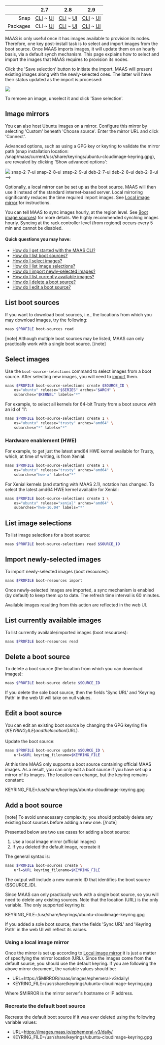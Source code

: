 ||2.7|2.8|2.9|
|-----:|:-----:|:-----:|:-----:|
|Snap|[CLI](/t/select-and-import-images-snap-2-7-cli/3090) ~ [UI](/t/select-and-import-images-snap-2-7-ui/3091)|[CLI](/t/select-and-import-images-snap-2-8-cli/3092) ~ [UI](/t/select-and-import-images-snap-2-8-ui/3093)|[CLI](/t/select-and-import-images-snap-2-9-cli/3094) ~ [UI](/t/select-and-import-images-snap-2-9-ui/3095)|
|Packages|CLI ~ [UI](/t/select-and-import-images-deb-2-7-ui/3097)|[CLI](/t/select-and-import-images-deb-2-8-cli/3098) ~ [UI](/t/select-and-import-images-deb-2-8-ui/3099)|[CLI](/t/select-and-import-images-deb-2-9-cli/3100) ~ [UI](/t/select-and-import-images-deb-2-9-ui/3101)|

<!-- deb-2-7-ui
||2.7|2.8|2.9|
|-----:|:-----:|:-----:|:-----:|
|Snap|[CLI](/t/select-and-import-images-snap-2-7-cli/3090) ~ [UI](/t/select-and-import-images-snap-2-7-ui/3091)|[CLI](/t/select-and-import-images-snap-2-8-cli/3092) ~ [UI](/t/select-and-import-images-snap-2-8-ui/3093)|[CLI](/t/select-and-import-images-snap-2-9-cli/3094) ~ [UI](/t/select-and-import-images-snap-2-9-ui/3095)|
|Packages|[CLI](/t/select-and-import-images-deb-2-7-cli/3096) ~ UI|[CLI](/t/select-and-import-images-deb-2-8-cli/3098) ~ [UI](/t/select-and-import-images-deb-2-8-ui/3099)|[CLI](/t/select-and-import-images-deb-2-9-cli/3100) ~ [UI](/t/select-and-import-images-deb-2-9-ui/3101)|
 deb-2-7-ui -->

<!-- deb-2-8-cli
||2.7|2.8|2.9|
|-----:|:-----:|:-----:|:-----:|
|Snap|[CLI](/t/select-and-import-images-snap-2-7-cli/3090) ~ [UI](/t/select-and-import-images-snap-2-7-ui/3091)|[CLI](/t/select-and-import-images-snap-2-8-cli/3092) ~ [UI](/t/select-and-import-images-snap-2-8-ui/3093)|[CLI](/t/select-and-import-images-snap-2-9-cli/3094) ~ [UI](/t/select-and-import-images-snap-2-9-ui/3095)|
|Packages|[CLI](/t/select-and-import-images-deb-2-7-cli/3096) ~ [UI](/t/select-and-import-images-deb-2-7-ui/3097)|CLI ~ [UI](/t/select-and-import-images-deb-2-8-ui/3099)|[CLI](/t/select-and-import-images-deb-2-9-cli/3100) ~ [UI](/t/select-and-import-images-deb-2-9-ui/3101)|
 deb-2-8-cli -->

<!-- deb-2-8-ui
||2.7|2.8|2.9|
|-----:|:-----:|:-----:|:-----:|
|Snap|[CLI](/t/select-and-import-images-snap-2-7-cli/3090) ~ [UI](/t/select-and-import-images-snap-2-7-ui/3091)|[CLI](/t/select-and-import-images-snap-2-8-cli/3092) ~ [UI](/t/select-and-import-images-snap-2-8-ui/3093)|[CLI](/t/select-and-import-images-snap-2-9-cli/3094) ~ [UI](/t/select-and-import-images-snap-2-9-ui/3095)|
|Packages|[CLI](/t/select-and-import-images-deb-2-7-cli/3096) ~ [UI](/t/select-and-import-images-deb-2-7-ui/3097)|[CLI](/t/select-and-import-images-deb-2-8-cli/3098) ~ UI|[CLI](/t/select-and-import-images-deb-2-9-cli/3100) ~ [UI](/t/select-and-import-images-deb-2-9-ui/3101)|
 deb-2-8-ui -->

<!-- deb-2-9-cli
||2.7|2.8|2.9|
|-----:|:-----:|:-----:|:-----:|
|Snap|[CLI](/t/select-and-import-images-snap-2-7-cli/3090) ~ [UI](/t/select-and-import-images-snap-2-7-ui/3091)|[CLI](/t/select-and-import-images-snap-2-8-cli/3092) ~ [UI](/t/select-and-import-images-snap-2-8-ui/3093)|[CLI](/t/select-and-import-images-snap-2-9-cli/3094) ~ [UI](/t/select-and-import-images-snap-2-9-ui/3095)|
|Packages|[CLI](/t/select-and-import-images-deb-2-7-cli/3096) ~ [UI](/t/select-and-import-images-deb-2-7-ui/3097)|[CLI](/t/select-and-import-images-deb-2-8-cli/3098) ~ [UI](/t/select-and-import-images-deb-2-8-ui/3099)|CLI ~ [UI](/t/select-and-import-images-deb-2-9-ui/3101)|
 deb-2-9-cli -->

<!-- deb-2-9-ui
||2.7|2.8|2.9|
|-----:|:-----:|:-----:|:-----:|
|Snap|[CLI](/t/select-and-import-images-snap-2-7-cli/3090) ~ [UI](/t/select-and-import-images-snap-2-7-ui/3091)|[CLI](/t/select-and-import-images-snap-2-8-cli/3092) ~ [UI](/t/select-and-import-images-snap-2-8-ui/3093)|[CLI](/t/select-and-import-images-snap-2-9-cli/3094) ~ [UI](/t/select-and-import-images-snap-2-9-ui/3095)|
|Packages|[CLI](/t/select-and-import-images-deb-2-7-cli/3096) ~ [UI](/t/select-and-import-images-deb-2-7-ui/3097)|[CLI](/t/select-and-import-images-deb-2-8-cli/3098) ~ [UI](/t/select-and-import-images-deb-2-8-ui/3099)|[CLI](/t/select-and-import-images-deb-2-9-cli/3100) ~ UI|
 deb-2-9-ui -->

<!-- snap-2-7-cli
||2.7|2.8|2.9|
|-----:|:-----:|:-----:|:-----:|
|Snap|CLI ~ [UI](/t/select-and-import-images-snap-2-7-ui/3091)|[CLI](/t/select-and-import-images-snap-2-8-cli/3092) ~ [UI](/t/select-and-import-images-snap-2-8-ui/3093)|[CLI](/t/select-and-import-images-snap-2-9-cli/3094) ~ [UI](/t/select-and-import-images-snap-2-9-ui/3095)|
|Packages|[CLI](/t/select-and-import-images-deb-2-7-cli/3096) ~ [UI](/t/select-and-import-images-deb-2-7-ui/3097)|[CLI](/t/select-and-import-images-deb-2-8-cli/3098) ~ [UI](/t/select-and-import-images-deb-2-8-ui/3099)|[CLI](/t/select-and-import-images-deb-2-9-cli/3100) ~ [UI](/t/select-and-import-images-deb-2-9-ui/3101)|
 snap-2-7-cli -->

<!-- snap-2-7-ui
||2.7|2.8|2.9|
|-----:|:-----:|:-----:|:-----:|
|Snap|[CLI](/t/select-and-import-images-snap-2-7-cli/3090) ~ UI|[CLI](/t/select-and-import-images-snap-2-8-cli/3092) ~ [UI](/t/select-and-import-images-snap-2-8-ui/3093)|[CLI](/t/select-and-import-images-snap-2-9-cli/3094) ~ [UI](/t/select-and-import-images-snap-2-9-ui/3095)|
|Packages|[CLI](/t/select-and-import-images-deb-2-7-cli/3096) ~ [UI](/t/select-and-import-images-deb-2-7-ui/3097)|[CLI](/t/select-and-import-images-deb-2-8-cli/3098) ~ [UI](/t/select-and-import-images-deb-2-8-ui/3099)|[CLI](/t/select-and-import-images-deb-2-9-cli/3100) ~ [UI](/t/select-and-import-images-deb-2-9-ui/3101)|
 snap-2-7-ui -->

<!-- snap-2-8-cli
||2.7|2.8|2.9|
|-----:|:-----:|:-----:|:-----:|
|Snap|[CLI](/t/select-and-import-images-snap-2-7-cli/3090) ~ [UI](/t/select-and-import-images-snap-2-7-ui/3091)|CLI ~ [UI](/t/select-and-import-images-snap-2-8-ui/3093)|[CLI](/t/select-and-import-images-snap-2-9-cli/3094) ~ [UI](/t/select-and-import-images-snap-2-9-ui/3095)|
|Packages|[CLI](/t/select-and-import-images-deb-2-7-cli/3096) ~ [UI](/t/select-and-import-images-deb-2-7-ui/3097)|[CLI](/t/select-and-import-images-deb-2-8-cli/3098) ~ [UI](/t/select-and-import-images-deb-2-8-ui/3099)|[CLI](/t/select-and-import-images-deb-2-9-cli/3100) ~ [UI](/t/select-and-import-images-deb-2-9-ui/3101)|
 snap-2-8-cli -->

<!-- snap-2-8-ui
||2.7|2.8|2.9|
|-----:|:-----:|:-----:|:-----:|
|Snap|[CLI](/t/select-and-import-images-snap-2-7-cli/3090) ~ [UI](/t/select-and-import-images-snap-2-7-ui/3091)|[CLI](/t/select-and-import-images-snap-2-8-cli/3092) ~ UI|[CLI](/t/select-and-import-images-snap-2-9-cli/3094) ~ [UI](/t/select-and-import-images-snap-2-9-ui/3095)|
|Packages|[CLI](/t/select-and-import-images-deb-2-7-cli/3096) ~ [UI](/t/select-and-import-images-deb-2-7-ui/3097)|[CLI](/t/select-and-import-images-deb-2-8-cli/3098) ~ [UI](/t/select-and-import-images-deb-2-8-ui/3099)|[CLI](/t/select-and-import-images-deb-2-9-cli/3100) ~ [UI](/t/select-and-import-images-deb-2-9-ui/3101)|
 snap-2-8-ui -->

<!-- snap-2-9-cli
||2.7|2.8|2.9|
|-----:|:-----:|:-----:|:-----:|
|Snap|[CLI](/t/select-and-import-images-snap-2-7-cli/3090) ~ [UI](/t/select-and-import-images-snap-2-7-ui/3091)|[CLI](/t/select-and-import-images-snap-2-8-cli/3092) ~ [UI](/t/select-and-import-images-snap-2-8-ui/3093)|CLI ~ [UI](/t/select-and-import-images-snap-2-9-ui/3095)|
|Packages|[CLI](/t/select-and-import-images-deb-2-7-cli/3096) ~ [UI](/t/select-and-import-images-deb-2-7-ui/3097)|[CLI](/t/select-and-import-images-deb-2-8-cli/3098) ~ [UI](/t/select-and-import-images-deb-2-8-ui/3099)|[CLI](/t/select-and-import-images-deb-2-9-cli/3100) ~ [UI](/t/select-and-import-images-deb-2-9-ui/3101)|
 snap-2-9-cli -->

<!-- snap-2-9-ui
||2.7|2.8|2.9|
|-----:|:-----:|:-----:|:-----:|
|Snap|[CLI](/t/select-and-import-images-snap-2-7-cli/3090) ~ [UI](/t/select-and-import-images-snap-2-7-ui/3091)|[CLI](/t/select-and-import-images-snap-2-8-cli/3092) ~ [UI](/t/select-and-import-images-snap-2-8-ui/3093)|[CLI](/t/select-and-import-images-snap-2-9-cli/3094) ~ UI|
|Packages|[CLI](/t/select-and-import-images-deb-2-7-cli/3096) ~ [UI](/t/select-and-import-images-deb-2-7-ui/3097)|[CLI](/t/select-and-import-images-deb-2-8-cli/3098) ~ [UI](/t/select-and-import-images-deb-2-8-ui/3099)|[CLI](/t/select-and-import-images-deb-2-9-cli/3100) ~ [UI](/t/select-and-import-images-deb-2-9-ui/3101)|
 snap-2-9-ui -->

MAAS is only useful once it has images available to provision its nodes. Therefore, one key post-install task is to select and import images from the boot source. Once MAAS imports images, it will update them on an hourly basis, via a default synch mechanism.  This page explains how to select and import the images that MAAS requires to provision its nodes.

<!-- snap-2-7-ui snap-2-8-ui snap-2-9-ui deb-2-7-ui deb-2-8-ui deb-2-9-ui

#### Quick questions you may have:

* [How do I import standard images from maas.io?](#heading--import-maasio-image-ui)
* [How do I use other image mirrors to download images?](#heading--image-mirrors)
* [How do I import and provision non-Ubuntu images?](#heading--other-images)

Note that it is possible to build your own images in a limited sense: see [MAAS Image Builder](/t/maas-image-builder/1112).

<h2 id="heading--import-maasio-image-ui">Importing images from maas.io</h2>

The 'Images' page shows what images and architectures have been selected and downloaded. By default, MAAS will automatically grab the most recent Ubuntu LTS releases (and amd64 architecture). Below, we have selected two additional releases:

<a href="https://discourse.maas.io/uploads/default/original/1X/d208922f1126ec92f6ef06cfaa5e16dbbfc613d0.png" target = "_blank"><img src="https://discourse.maas.io/uploads/default/original/1X/d208922f1126ec92f6ef06cfaa5e16dbbfc613d0.png"></a>
snap-2-7-ui snap-2-8-ui snap-2-9-ui deb-2-7-ui deb-2-8-ui deb-2-9-ui -->

<!-- deb-2-7-ui
You can tell MAAS to sync images hourly, at the region level, using a toggle switch in the top-right corner of the screen.  See [Boot image sources](/t/images/2701#boot-image-sources)) for more details. We highly recommended synching images hourly. Syncing at the rack controller level (from regiond) occurs every 5 min and cannot be disabled.
 deb-2-7-ui -->

<!-- deb-2-8-ui
You can tell MAAS to sync images hourly, at the region level, using a toggle switch in the top-right corner of the screen.  See [Boot image sources](/t/images/2703#boot-image-sources)) for more details. We highly recommended synching images hourly. Syncing at the rack controller level (from regiond) occurs every 5 min and cannot be disabled.
 deb-2-8-ui -->

<!-- deb-2-9-ui
You can tell MAAS to sync images hourly, at the region level, using a toggle switch in the top-right corner of the screen.  See [Boot image sources](/t/images/2705#boot-image-sources)) for more details. We highly recommended synching images hourly. Syncing at the rack controller level (from regiond) occurs every 5 min and cannot be disabled.
 deb-2-9-ui -->

<!-- snap-2-7-ui
You can tell MAAS to sync images hourly, at the region level, using a toggle switch in the top-right corner of the screen.  See [Boot image sources](/t/images/2695#boot-image-sources)) for more details. We highly recommended synching images hourly. Syncing at the rack controller level (from regiond) occurs every 5 min and cannot be disabled.
 snap-2-7-ui -->

<!-- snap-2-8-ui
You can tell MAAS to sync images hourly, at the region level, using a toggle switch in the top-right corner of the screen.  See [Boot image sources](/t/images/2697#boot-image-sources)) for more details. We highly recommended synching images hourly. Syncing at the rack controller level (from regiond) occurs every 5 min and cannot be disabled.
 snap-2-8-ui -->

<!-- snap-2-9-ui
You can tell MAAS to sync images hourly, at the region level, using a toggle switch in the top-right corner of the screen.  See [Boot image sources](/t/images/2699#boot-image-sources)) for more details. We highly recommended synching images hourly. Syncing at the rack controller level (from regiond) occurs every 5 min and cannot be disabled.
 snap-2-9-ui -->

<!-- snap-2-7-ui snap-2-8-ui snap-2-9-ui deb-2-7-ui deb-2-8-ui deb-2-9-ui -->
Click the 'Save selection' button to initiate the import. MAAS will present existing images along with the newly-selected ones. The latter will have their status updated as the import is processed:

<a href="https://discourse.maas.io/uploads/default/original/1X/f7daa92c97f1ada61c2172044d43856ed3e14b5f.png" target = "_blank"><img src="https://discourse.maas.io/uploads/default/original/1X/f7daa92c97f1ada61c2172044d43856ed3e14b5f.png"></a>

To remove an image, unselect it and click 'Save selection'.

<h2 id="heading--image-mirrors">Image mirrors</h2>

You can also host Ubuntu images on a mirror. Configure this mirror by selecting 'Custom' beneath 'Choose source'. Enter the mirror URL and click 'Connect'.

Advanced options, such as using a GPG key or keyring to validate the mirror path (snap installation location: /snap/maas/current/usr/share/keyrings/ubuntu-cloudimage-keyring.gpg), are revealed by clicking 'Show advanced options':

<a href="https://discourse.maas.io/uploads/default/original/1X/dbe44a827e70e318a6139c3e335019a6a27c4374.png" target = "_blank"><img src="https://discourse.maas.io/uploads/default/original/1X/dbe44a827e70e318a6139c3e335019a6a27c4374.png"></a>
snap-2-7-ui snap-2-8-ui snap-2-9-ui deb-2-7-ui deb-2-8-ui deb-2-9-ui -->

Optionally, a local mirror can be set up as the boot source. MAAS will then use it instead of the standard internet-based server. Local mirroring significantly reduces the time required import images. See [Local image mirror](/t/local-image-mirror/2808) for instructions.

<!-- deb-2-7-ui
Optionally, a local mirror can be set up as the boot source. MAAS will then use it instead of the standard internet-based server. Local mirroring significantly reduces the time required import images. See [Local image mirror](/t/local-image-mirror/2809) for instructions.
 deb-2-7-ui -->

<!-- deb-2-8-cli
Optionally, a local mirror can be set up as the boot source. MAAS will then use it instead of the standard internet-based server. Local mirroring significantly reduces the time required import images. See [Local image mirror](/t/local-image-mirror/2810) for instructions.
 deb-2-8-cli -->

<!-- deb-2-8-ui
Optionally, a local mirror can be set up as the boot source. MAAS will then use it instead of the standard internet-based server. Local mirroring significantly reduces the time required import images. See [Local image mirror](/t/local-image-mirror/2811) for instructions.
 deb-2-8-ui -->

<!-- deb-2-9-cli
Optionally, a local mirror can be set up as the boot source. MAAS will then use it instead of the standard internet-based server. Local mirroring significantly reduces the time required import images. See [Local image mirror](/t/local-image-mirror/2812) for instructions.
 deb-2-9-cli -->

<!-- deb-2-9-ui
Optionally, a local mirror can be set up as the boot source. MAAS will then use it instead of the standard internet-based server. Local mirroring significantly reduces the time required import images. See [Local image mirror](/t/local-image-mirror/2813) for instructions.
 deb-2-9-ui -->

<!-- snap-2-7-cli
Optionally, a local mirror can be set up as the boot source. MAAS will then use it instead of the standard internet-based server. Local mirroring significantly reduces the time required import images. See [Local image mirror](/t/local-image-mirror/2802) for instructions.
 snap-2-7-cli -->

<!-- snap-2-7-ui
Optionally, a local mirror can be set up as the boot source. MAAS will then use it instead of the standard internet-based server. Local mirroring significantly reduces the time required import images. See [Local image mirror](/t/local-image-mirror/2803) for instructions.
 snap-2-7-ui -->

<!-- snap-2-8-cli
Optionally, a local mirror can be set up as the boot source. MAAS will then use it instead of the standard internet-based server. Local mirroring significantly reduces the time required import images. See [Local image mirror](/t/local-image-mirror/2804) for instructions.
 snap-2-8-cli -->

<!-- snap-2-8-ui
Optionally, a local mirror can be set up as the boot source. MAAS will then use it instead of the standard internet-based server. Local mirroring significantly reduces the time required import images. See [Local image mirror](/t/local-image-mirror/2805) for instructions.
 snap-2-8-ui -->

<!-- snap-2-9-cli
Optionally, a local mirror can be set up as the boot source. MAAS will then use it instead of the standard internet-based server. Local mirroring significantly reduces the time required import images. See [Local image mirror](/t/local-image-mirror/2806) for instructions.
 snap-2-9-cli -->

<!-- snap-2-9-ui
Optionally, a local mirror can be set up as the boot source. MAAS will then use it instead of the standard internet-based server. Local mirroring significantly reduces the time required import images. See [Local image mirror](/t/local-image-mirror/2807) for instructions.
 snap-2-9-ui -->

<!-- snap-2-7-ui snap-2-8-ui snap-2-9-ui deb-2-7-ui deb-2-8-ui deb-2-9-ui
<h2 id="heading--other-images">Other images</h2>

It is also possible to import and provision images other than Ubuntu. Images supported and provided by MAAS will appear beneath the 'Other Images' section. Currently, images for CentOS 6.6, CentOS 7.0, and CentOS 8.0 are available. These images can be imported and used just like the Ubuntu images above.

<a href="https://discourse.maas.io/uploads/default/original/1X/198aa78b2dd3a650f1b3909ae2c9269e159ca1dc.png" target = "_blank"><img src="https://discourse.maas.io/uploads/default/original/1X/198aa78b2dd3a650f1b3909ae2c9269e159ca1dc.png"></a>
snap-2-7-ui snap-2-8-ui snap-2-9-ui deb-2-7-ui deb-2-8-ui deb-2-9-ui -->

You can tell MAAS to sync images hourly, at the region level.  See [Boot image sources](/t/images/2700#boot-image-sources)) for more details. We highly recommended synching images hourly. Syncing at the rack controller level (from regiond) occurs every 5 min and cannot be disabled.

<!-- deb-2-8-cli
You can tell MAAS to sync images hourly, at the region level.  See [Boot image sources](/t/images/2702#boot-image-sources)) for more details. We highly recommended synching images hourly. Syncing at the rack controller level (from regiond) occurs every 5 min and cannot be disabled.
 deb-2-8-cli -->

<!-- deb-2-9-cli
You can tell MAAS to sync images hourly, at the region level.  See [Boot image sources](/t/images/2704#boot-image-sources)) for more details. We highly recommended synching images hourly. Syncing at the rack controller level (from regiond) occurs every 5 min and cannot be disabled.
 deb-2-9-cli -->
 
<!-- snap-2-7-cli
You can tell MAAS to sync images hourly, at the region level.  See [Boot image sources](/t/images/2694#boot-image-sources)) for more details. We highly recommended synching images hourly. Syncing at the rack controller level (from regiond) occurs every 5 min and cannot be disabled.
 snap-2-7-cli -->
 
<!-- snap-2-8-cli
You can tell MAAS to sync images hourly, at the region level.  See [Boot image sources](/t/images/2696#boot-image-sources)) for more details. We highly recommended synching images hourly. Syncing at the rack controller level (from regiond) occurs every 5 min and cannot be disabled.
 snap-2-8-cli -->

<!-- snap-2-9-cli
You can tell MAAS to sync images hourly, at the region level.  See [Boot image sources](/t/images/2698#boot-image-sources)) for more details. We highly recommended synching images hourly. Syncing at the rack controller level (from regiond) occurs every 5 min and cannot be disabled.
 snap-2-9-cli -->


#### Quick questions you may have:

* [How do I get started with the MAAS CLI?](/t/maas-cli/802)
* [How do I list boot sources?](#heading--list-boot-sources)
* [How do I select images?](#heading--select-image)
* [How do I list image selections?](#heading--list-image-selections)
* [How do I import newly-selected images?](#heading--import-newly-selected-images)
* [How do I list currently available images?](#heading--list-currently-available-images)
* [How do I delete a boot source?](#heading--delete-a-boot-source)
* [How do I edit a boot source?](#heading--edit-a-boot-source)

<h2 id="heading--list-boot-sources">List boot sources</h2>

If you want to download boot sources, i.e., the locations from which you may download images, try the following:

``` bash
maas $PROFILE boot-sources read
```

[note]
Although multiple boot sources may be listed, MAAS can only practically work with a single boot source.
[/note]

<h2 id="heading--select-images">Select images</h2>

Use the `boot-source-selections` command to select images from a boot source. After selecting new images, you will need to [import](#heading--import-newly-selected-images) them.

``` bash
maas $PROFILE boot-source-selections create $SOURCE_ID \
    os="ubuntu" release="$SERIES" arches="$ARCH" \
    subarches="$KERNEL" labels="*"
```

For example, to select all kernels for 64-bit Trusty from a boot source with an id of '1':

``` bash
maas $PROFILE boot-source-selections create 1 \
    os="ubuntu" release="trusty" arches="amd64" \
    subarches="*" labels="*"
```

<h3 id="heading--hardware-enablement-hwe">Hardware enablement (HWE)</h3>

For example, to get just the latest amd64 HWE kernel available for Trusty, which, at time of writing, is from Xenial:

``` bash
maas $PROFILE boot-source-selections create 1 \
    os="ubuntu" release="trusty" arches="amd64" \
    subarches="hwe-x" labels="*"
```

For Xenial kernels (and starting with MAAS 2.1), notation has changed. To select the latest amd64 HWE kernel available for Xenial:

``` bash
maas $PROFILE boot-source-selections create 1 \
    os="ubuntu" release="xenial" arches="amd64" \
    subarches="hwe-16.04" labels="*"
```

<h2 id="heading--list-image-selections">List image selections</h2>

To list image selections for a boot source:

``` bash
maas $PROFILE boot-source-selections read $SOURCE_ID
```

<h2 id="heading--import-newly-selected-images">Import newly-selected images</h2>

To import newly-selected images (boot resources):

``` bash
maas $PROFILE boot-resources import
```

Once newly-selected images are imported, a sync mechanism is enabled (by default) to keep them up to date. The refresh time interval is 60 minutes.

Available images resulting from this action are reflected in the web UI.

<h2 id="heading--list-currently-available-images">List currently available images</h2>

To list currently available/imported images (boot resources):

``` bash
maas $PROFILE boot-resources read
```

<h2 id="heading--delete-a-boot-source">Delete a boot source</h2>

To delete a boot source (the location from which you can download images): 

``` bash
maas $PROFILE boot-source delete $SOURCE_ID
```

If you delete the sole boot source, then the fields 'Sync URL' and 'Keyring Path' in the web UI will take on null values.

<h2 id="heading--edit-a-boot-source">Edit a boot source</h2>

You can edit an existing boot source by changing the GPG keyring file ($KEYRING_FILE) and the location ($URL).

Update the boot source:

``` bash
maas $PROFILE boot-source update $SOURCE_ID \
    url=$URL keyring_filename=$KEYRING_FILE
```

At this time MAAS only supports a boot source containing official MAAS images. As a result, you can only edit a boot source if you have set up a mirror of its images. The location can change, but the keyring remains constant:

KEYRING_FILE=/usr/share/keyrings/ubuntu-cloudimage-keyring.gpg

<h2 id="heading--add-a-boot-source">Add a boot source</h2>

[note]
To avoid unnecessary complexity, you should probably delete any existing boot sources before adding a new one.
[/note]

Presented below are two use cases for adding a boot source:

1.  Use a local image mirror (official images)
2.  If you deleted the default image, recreate it

The general syntax is:

``` bash
maas $PROFILE boot-sources create \
    url=$URL keyring_filename=$KEYRING_FILE
```

The output will include a new numeric ID that identifies the boot source ($SOURCE_ID).

Since MAAS can only practically work with a single boot source, so you will need to delete any existing sources. Note that the location (URL) is the only variable. The only supported keyring is:

KEYRING_FILE=/usr/share/keyrings/ubuntu-cloudimage-keyring.gpg

If you added a sole boot source, then the fields 'Sync URL' and 'Keyring Path' in the web UI will reflect its values.

<h3 id="heading--using-a-local-image-mirror">Using a local image mirror</h3>


Once the mirror is set up according to [Local image mirror](/t/local-image-mirror/2808) it is just a matter of specifying the mirror location (URL). Since the images come from the default source, you should use the default keyring. If you are following the above mirror document, the variable values should be:

<!-- deb-2-8-cli
Once the mirror is set up according to [Local image mirror](/t/local-image-mirror/2810) it is just a matter of specifying the mirror location (URL). Since the images come from the default source, you should use the default keyring. If you are following the above mirror document, the variable values should be:
 deb-2-8-cli -->

<!-- deb-2-9-cli
Once the mirror is set up according to [Local image mirror](/t/local-image-mirror/2812) it is just a matter of specifying the mirror location (URL). Since the images come from the default source, you should use the default keyring. If you are following the above mirror document, the variable values should be:
 deb-2-9-cli -->

<!-- snap-2-7-cli
Once the mirror is set up according to [Local image mirror](/t/local-image-mirror/2802) it is just a matter of specifying the mirror location (URL). Since the images come from the default source, you should use the default keyring. If you are following the above mirror document, the variable values should be:
 snap-2-7-cli -->

<!-- snap-2-8-cli
Once the mirror is set up according to [Local image mirror](/t/local-image-mirror/2804) it is just a matter of specifying the mirror location (URL). Since the images come from the default source, you should use the default keyring. If you are following the above mirror document, the variable values should be:
 snap-2-8-cli -->

<!-- snap-2-9-cli
Once the mirror is set up according to [Local image mirror](/t/local-image-mirror/2806) it is just a matter of specifying the mirror location (URL). Since the images come from the default source, you should use the default keyring. If you are following the above mirror document, the variable values should be:
 snap-2-9-cli -->


-   URL=https://$MIRROR/maas/images/ephemeral-v3/daily/
-   KEYRING_FILE=/usr/share/keyrings/ubuntu-cloudimage-keyring.gpg

Where $MIRROR is the mirror server's hostname or IP address.

<h3 id="heading--recreate-the-default-boot-source">Recreate the default boot source</h3>

Recreate the default boot source if it was ever deleted using the following variable values:

-   URL=https://images.maas.io/ephemeral-v3/daily/
-   KEYRING_FILE=/usr/share/keyrings/ubuntu-cloudimage-keyring.gpg